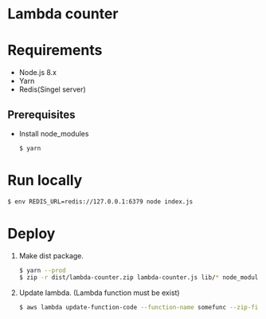 Lambda counter
===

# Requirements

* Node.js 8.x
* Yarn
* Redis(Singel server)

## Prerequisites

* Install node_modules
  ```bash
  $ yarn
  ```

# Run locally

  ```bash
  $ env REDIS_URL=redis://127.0.0.1:6379 node index.js
  ```

# Deploy

1. Make dist package.
   ```bash
   $ yarn --prod
   $ zip -r dist/lambda-counter.zip lambda-counter.js lib/* node_modules/
   ```

2. Update lambda. (Lambda function must be exist)
   ```bash
   $ aws lambda update-function-code --function-name somefunc --zip-file dist/lambda-counter.zip 
   ```
  
